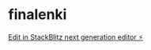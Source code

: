 # finalenki

[Edit in StackBlitz next generation editor ⚡️](https://stackblitz.com/~/github.com/ttony15/finalenki)